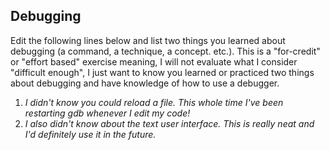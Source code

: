 ## Debugging

Edit the following lines below and list two things you learned about debugging (a command, a technique, a concept. etc.). This is a "for-credit" or "effort based" exercise meaning, I will not evaluate what I consider "difficult enough", I just want to know you learned or practiced two things about debugging and have knowledge of how to use a debugger.

1. *I didn't know you could reload a file. This whole time I've been restarting gdb whenever I edit my code!*
2. *I also didn't know about the text user interface. This is really neat and I'd definitely use it in the future.*

